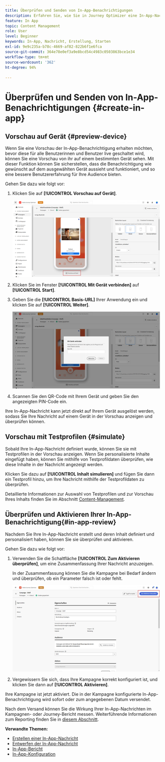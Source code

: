 ```yaml
---
title: Überprüfen und Senden von In-App-Benachrichtigungen
description: Erfahren Sie, wie Sie in Journey Optimizer eine In-App-Nachricht überprüfen und senden
feature: In App
topic: Content Management
role: User
level: Beginner
keywords: In-App, Nachricht, Erstellung, Starten
exl-id: 9e9c235a-b78c-4669-af82-822b6f1e6fca
source-git-commit: 364e78e0ef3a9e8bcd54c4983c0503863bce1e34
workflow-type: tm+mt
source-wordcount: '362'
ht-degree: 94%

---
```


# Überprüfen und Senden von In-App-Benachrichtigungen {#create-in-app}

## Vorschau auf Gerät {#preview-device}

Wenn Sie eine Vorschau der In-App-Benachrichtigung erhalten möchten, bevor diese für alle Benutzerinnen und Benutzer live geschaltet wird, können Sie eine Vorschau von ihr auf einem bestimmten Gerät sehen. Mit dieser Funktion können Sie sicherstellen, dass die Benachrichtigung wie gewünscht auf dem ausgewählten Gerät aussieht und funktioniert, und so eine bessere Benutzererfahrung für Ihre Audience bieten.

Gehen Sie dazu wie folgt vor:

1. Klicken Sie auf **[!UICONTROL Vorschau auf Gerät]**.

   ![](assets/in_app_create_6.png)

1. Klicken Sie im Fenster **[!UICONTROL Mit Gerät verbinden]** auf **[!UICONTROL Start]**.

1. Geben Sie die **[!UICONTROL Basis-URL]** Ihrer Anwendung ein und klicken Sie auf **[!UICONTROL Weiter]**.

   ![](assets/in_app_create_7.png)

1. Scannen Sie den QR-Code mit Ihrem Gerät und geben Sie den angezeigten PIN-Code ein.

Ihre In-App-Nachricht kann jetzt direkt auf Ihrem Gerät ausgelöst werden, sodass Sie Ihre Nachricht auf einem Gerät in der Vorschau anzeigen und überprüfen können.

## Vorschau mit Testprofilen {#simulate}

Sobald Ihre In-App-Nachricht definiert wurde, können Sie sie mit Testprofilen in der Vorschau anzeigen. Wenn Sie personalisierte Inhalte eingefügt haben, können Sie mithilfe von Testprofildaten überprüfen, wie diese Inhalte in der Nachricht angezeigt werden.

Klicken Sie dazu auf **[!UICONTROL Inhalt simulieren]** und fügen Sie dann ein Testprofil hinzu, um Ihre Nachricht mithilfe der Testprofildaten zu überprüfen.

Detaillierte Informationen zur Auswahl von Testprofilen und zur Vorschau Ihres Inhalts finden Sie im Abschnitt [Content-Management](../content-management/preview-test.md).

## Überprüfen und Aktivieren Ihrer In-App-Benachrichtigung{#in-app-review}

Nachdem Sie Ihre In-App-Nachricht erstellt und deren Inhalt definiert und personalisiert haben, können Sie sie überprüfen und aktivieren.

Gehen Sie dazu wie folgt vor:

1. Verwenden Sie die Schaltfläche **[!UICONTROL Zum Aktivieren überprüfen]**, um eine Zusammenfassung Ihrer Nachricht anzuzeigen.

   In der Zusammenfassung können Sie die Kampagne bei Bedarf ändern und überprüfen, ob ein Parameter falsch ist oder fehlt.

   ![](assets/in_app_create_5.png)

1. Vergewissern Sie sich, dass Ihre Kampagne korrekt konfiguriert ist, und klicken Sie dann auf **[!UICONTROL Aktivieren]**.

Ihre Kampagne ist jetzt aktiviert. Die in der Kampagne konfigurierte In-App-Benachrichtigung wird sofort oder zum angegebenen Datum versendet.

Nach dem Versand können Sie die Wirkung Ihrer In-App-Nachrichten im Kampagnen- oder Journey-Bericht messen. Weiterführende Informationen zum Reporting finden Sie in [diesem Abschnitt](../reports/campaign-global-report.md#inapp-report).

**Verwandte Themen:**

* [Erstellen einer In-App-Nachricht](create-in-app.md)
* [Entwerfen der In-App-Nachricht](design-in-app.md)
* [In-App-Bericht](../reports/campaign-global-report.md#inapp-report)
* [In-App-Konfiguration](inapp-configuration.md)
